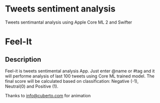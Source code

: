 # Tweets sentiment analysis

Tweets sentimantal analysis using Apple Core ML 2 and Swifter  

# Feel-It

[]()


## Description

Feel-it is tweets sentimental analysis App. Just enter @name or #tag and it will performe analysis of last 100 tweets using Core ML trained model. The final score will be calculated based on classification: Negative (-1), Neutral(0) and Positive (1).


Thanks to [info@cuberto.com](mailto://info@cuberto.com) for animation
